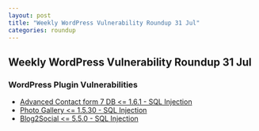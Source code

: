 ```yaml
---
layout: post
title: "Weekly WordPress Vulnerability Roundup 31 Jul"
categories: roundup
---
```


## Weekly WordPress Vulnerability Roundup 31 Jul

### WordPress Plugin Vulnerabilities

- [Advanced Contact form 7 DB <= 1.6.1 - SQL Injection](http://localhost:3000/vulnerabilities/9479)
- [Photo Gallery <= 1.5.30 - SQL Injection](http://localhost:3000/vulnerabilities/9480)
- [Blog2Social <= 5.5.0 - SQL Injection](http://localhost:3000/vulnerabilities/9476)
